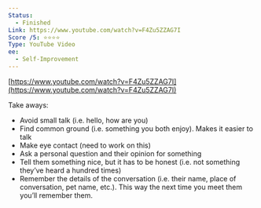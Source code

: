 ```yaml
---
Status:
  - Finished
Link: https://www.youtube.com/watch?v=F4Zu5ZZAG7I
Score /5: ⭐️⭐️⭐️⭐️
Type: YouTube Video
ee:
  - Self-Improvement
---
```

[https://www.youtube.com/watch?v=F4Zu5ZZAG7I](https://www.youtube.com/watch?v=F4Zu5ZZAG7I)

  

Take aways:

- Avoid small talk (i.e. hello, how are you)
- Find common ground (i.e. something you both enjoy). Makes it easier to talk
- Make eye contact (need to work on this)
- Ask a personal question and their opinion for something
- Tell them something nice, but it has to be honest (i.e. not something they’ve heard a hundred times)
- Remember the details of the conversation (i.e. their name, place of conversation, pet name, etc.). This way the next time you meet them you’ll remember them.